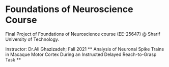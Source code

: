 # Foundations of Neuroscience Course

Final Project of Foundations of Neuroscience course (EE-25647) @ Sharif University of Technology.

Instructor: Dr.Ali Ghazizadeh; Fall 2021
**
Analysis of Neuronal Spike Trains in Macaque Motor Cortex During an Instructed Delayed Reach-to-Grasp Task
**
